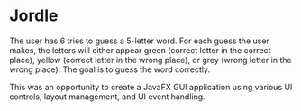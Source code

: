 # Jordle

The user has 6 tries to guess a 5-letter word. For each guess the user makes, the letters will either appear green (correct letter in the correct place), yellow (correct letter in the wrong place), or grey (wrong letter in the wrong place). The goal is to guess the word correctly.

This was an opportunity to create a JavaFX GUI application using various UI controls, layout management, and UI event handling.
